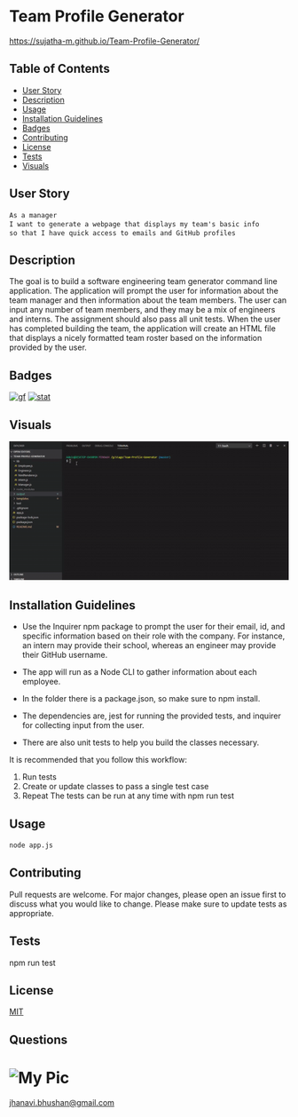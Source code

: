 # Team Profile Generator

https://sujatha-m.github.io/Team-Profile-Generator/

## Table of Contents
   * [User Story](#user-story)
   * [Description](#description)
   * [Usage](#usage)
   * [Installation Guidelines](#installation-guidelines)
   * [Badges](#badges)
   * [Contributing](#contributing)
   * [License](#license)
   * [Tests](#tests)
   * [Visuals](#visuals)

## User Story
```
As a manager
I want to generate a webpage that displays my team's basic info
so that I have quick access to emails and GitHub profiles
```

## Description
The goal is to build a software engineering team generator command line application. The application will prompt the user for information about the team manager and then information about the team members. The user can input any number of team members, and they may be a mix of engineers and interns. The assignment should also pass all unit tests. When the user has completed building the team, the application will create an HTML file that displays a nicely formatted team roster based on the information provided by the user.

## Badges
[![gf](https://img.shields.io/github/followers/sujatha-m?style=social)](https://img.shields.io/github/followers/sujatha-m?style=social)
[![stat](https://img.shields.io/website?url=https%3A%2F%2Fsujatha-m.github.io%2FWeather-Dashboard%2FDevelop%2F)](https://img.shields.io/website?url=https%3A%2F%2Fsujatha-m.github.io%2FWeather-Dashboard%2FDevelop%2F)


## Visuals

![](AnimatedGifDemo.gif)

## Installation Guidelines
* Use the Inquirer npm package to prompt the user for their email, id, and specific information based on   their role with the company. For instance, an intern may provide their school, whereas an engineer may provide their GitHub username.

* The app will run as a Node CLI to gather information about each employee.

* In the folder there is a package.json, so make sure to npm install.

* The dependencies are, jest for running the provided tests, and inquirer for collecting input from the user.

* There are also unit tests to help you build the classes necessary.

It is recommended that you follow this workflow:

1. Run tests
2. Create or update classes to pass a single test case
3. Repeat
The tests can be run at any time with npm run test

## Usage
```sh
node app.js
```

## Contributing
Pull requests are welcome. For major changes, please open an issue first to discuss what you would like to change.
Please make sure to update tests as appropriate.

## Tests
npm run test

## License 
[MIT](https://choosealicense.com/licenses/mit/)

## Questions
# ![My Pic](https://avatars0.githubusercontent.com/u/59231894?v=4)

jhanavi.bhushan@gmail.com